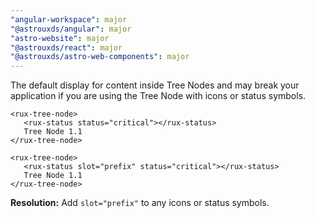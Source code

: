 ```yaml
---
"angular-workspace": major
"@astrouxds/angular": major
"astro-website": major
"@astrouxds/react": major
"@astrouxds/astro-web-components": major
---
```


The default display for content inside Tree Nodes and may break your application if you are using the Tree Node with icons or status symbols.

```
<rux-tree-node>
   <rux-status status="critical"></rux-status>
   Tree Node 1.1
</rux-tree-node>
```

```
<rux-tree-node>
   <rux-status slot="prefix" status="critical"></rux-status>
   Tree Node 1.1
</rux-tree-node>
```

**Resolution:** Add `slot="prefix"` to any icons or status symbols.
